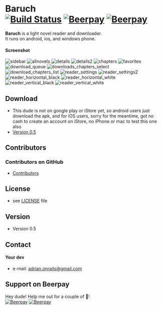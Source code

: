 Baruch  
[![Build Status](https://travis-ci.org/adrianonrails/baruch.svg?branch=master)](https://travis-ci.org/adrianonrails/baruch)
[![Beerpay](https://beerpay.io/adrianonrails/baruch/badge.svg?style=beer-square)](https://beerpay.io/adrianonrails/baruch)
[![Beerpay](https://beerpay.io/adrianonrails/baruch/make-wish.svg?style=flat-square)](https://beerpay.io/adrianonrails/baruch?focus=wish)
======
**Baruch** is a light novel reader and downloader.  
It runs on android, ios, and windows phone.

#### Screenshot
![sidebar](https://user-images.githubusercontent.com/18593260/28258203-8332b372-6b02-11e7-8c01-1ff905cb0392.png "Sidebar")
![allnovels](https://user-images.githubusercontent.com/18593260/28258189-82aaeb40-6b02-11e7-8a22-b874cbb95a02.png "All novels list")
![details](https://user-images.githubusercontent.com/18593260/28258191-82db380e-6b02-11e7-818b-ab74eac69520.png "Novel details page")
![details2](https://user-images.githubusercontent.com/18593260/28258193-82e1c1ce-6b02-11e7-9ad3-79657e333076.png "Novel details page")
![chapters](https://user-images.githubusercontent.com/18593260/28258190-82d67530-6b02-11e7-8733-48cbb80c588e.png "Chapters list")
![favorites](https://user-images.githubusercontent.com/18593260/28258196-82fe76c0-6b02-11e7-9d72-4037d655260d.png "Favorites")
![download_queue](https://user-images.githubusercontent.com/18593260/28258195-82f50a9a-6b02-11e7-8b19-bb6c3287b06e.png "Downloading queue")
![downloads_chapters_select](https://user-images.githubusercontent.com/18593260/28258194-82edf93a-6b02-11e7-93b3-0a028216e04c.png "Download chapters")
![download_chapters_list](https://user-images.githubusercontent.com/18593260/28258192-82e22254-6b02-11e7-959b-b2b092275f0a.png "Download chapters list")
![reader_settings](https://user-images.githubusercontent.com/18593260/28258199-8310e918-6b02-11e7-85ca-a515b908b7c3.png "Reade settings")
![reader_settings2](https://user-images.githubusercontent.com/18593260/28258200-8317b5f4-6b02-11e7-81d7-154000e5e057.png "Reade settings")
![reader_horizontal_black](https://user-images.githubusercontent.com/18593260/28258197-830772c0-6b02-11e7-8b03-6631ecd9651d.png "Reader horizontal reading inverted")
![reader_horizontal_white](https://user-images.githubusercontent.com/18593260/28258198-830de0ec-6b02-11e7-922c-20fb24f91195.png "Reader horizontal reading")
![reader_vertical_black](https://user-images.githubusercontent.com/18593260/28258201-83201c26-6b02-11e7-846e-d13e7cc26593.png "Reader horizontal reading inverted")
![reader_vertical_white](https://user-images.githubusercontent.com/18593260/28258202-83269bdc-6b02-11e7-9c75-f94ca02c8c38.png "Reader vertical reading")


## Download
* This dude is not on google play or iStore yet, so android users just download the apk, and for iOS users, sorry for the meantime, got no cash to create an account on iStore, no iPhone or mac to test this one also
* [Version 0.5]()

## Contributors

### Contributors on GitHub
* [Contributors](https://github.com/adrianonrails/baruch/graphs/contributors)

## License 
* see [LICENSE](https://github.com/adrianonrails/baruch/blob/master/LICENSE) file

## Version 
* Version 0.5

## Contact
#### Your dev
* e-mail: adrian.onrails@gmail.com

## Support on Beerpay
Hey dude! Help me out for a couple of :beers:!  
[![Beerpay](https://beerpay.io/adrianonrails/baruch/badge.svg?style=beer-square)](https://beerpay.io/adrianonrails/baruch)
[![Beerpay](https://beerpay.io/adrianonrails/baruch/make-wish.svg?style=flat-square)](https://beerpay.io/adrianonrails/baruch?focus=wish)
